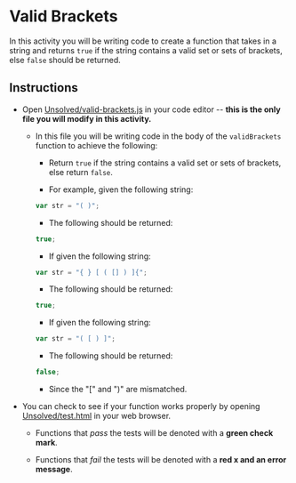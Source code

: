 # Valid Brackets

In this activity you will be writing code to create a function that takes in a string and returns `true` if the string contains a valid set or sets of brackets, else `false` should be returned.

## Instructions

* Open [Unsolved/valid-brackets.js](Unsolved/valid-brackets.js) in your code editor -- **this is the only file you will modify in this activity.**

  * In this file you will be writing code in the body of the `validBrackets` function to achieve the following:

    * Return `true` if the string contains a valid set or sets of brackets, else return `false`.

    * For example, given the following string:

    ```js
    var str = "( )";
    ```

    * The following should be returned:

    ```js
    true;
    ```

    * If given the following string:

    ```js
    var str = "{ } [ ( [] ) ]{";
    ```

    * The following should be returned:

    ```js
    true;
    ```

    * If given the following string:

    ```js
    var str = "( [ ) ]";
    ```

    * The following should be returned:

    ```js
    false;
    ```

    * Since the "[" and ")" are mismatched.

* You can check to see if your function works properly by opening [Unsolved/test.html](Unsolved/test.html) in your web browser.

  * Functions that _pass_ the tests will be denoted with a **green check mark**.

  * Functions that _fail_ the tests will be denoted with a **red x and an error message**.
